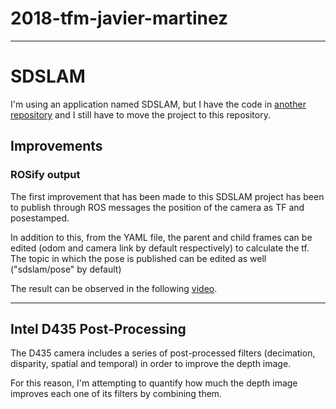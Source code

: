 # 2018-tfm-javier-martinez
---
# SDSLAM
I'm using an application named SDSLAM, but I have the code in [another repository](https://github.com/javimdr/slam-SD-SLAM) and I still have to move the project to this repository.

## Improvements
### ROSify output
The first improvement that has been made to this SDSLAM project has been to publish through ROS messages the position of the camera as TF and posestamped.

In addition to this, from the YAML file, the parent and child frames can be edited (odom and camera link by default respectively) to calculate the tf. The topic in which the pose is published can be edited as well ("sdslam/pose" by default)

The result can be observed in the following [video](https://youtu.be/AcKQcqukvYM).

---
## Intel D435 Post-Processing
The D435 camera includes a series of post-processed filters (decimation, disparity, spatial and temporal) in order to improve the depth image.

For this reason, I'm attempting to quantify how much the depth image improves each one of its filters by combining them.
